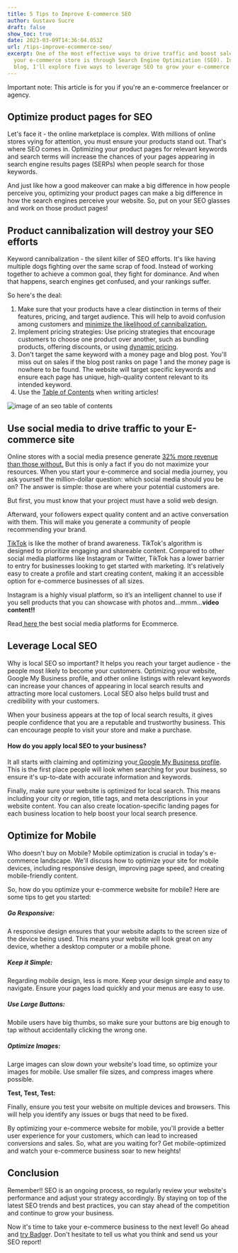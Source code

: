 ```yaml
---
title: 5 Tips to Improve E-commerce SEO
author: Gustavo Sucre
draft: false
show_toc: true
date: 2023-03-09T14:36:04.053Z
url: /tips-improve-ecommerce-seo/
excerpt: One of the most effective ways to drive traffic and boost sales for
  your e-commerce store is through Search Engine Optimization (SEO). In this
  blog, I'll explore five ways to leverage SEO to grow your e-commerce sales.
---
```

Important note: This article is for you if you're an e-commerce freelancer or agency.

## Optimize product pages for SEO

Let's face it - the online marketplace is complex. With millions of online stores vying for attention, you must ensure your products stand out. That's where SEO comes in. Optimizing your product pages for relevant keywords and search terms will increase the chances of your pages appearing in search engine results pages (SERPs) when people search for those keywords.

And just like how a good makeover can make a big difference in how people perceive you, optimizing your product pages can make a big difference in how the search engines perceive your website. So, put on your SEO glasses and work on those product pages!

## Product cannibalization will destroy your SEO efforts

Keyword cannibalization - the silent killer of SEO efforts. It's like having multiple dogs fighting over the same scrap of food. Instead of working together to achieve a common goal, they fight for dominance. And when that happens, search engines get confused, and your rankings suffer.

So here's the deal: 

1. Make sure that your products have a clear distinction in terms of their features, pricing, and target audience. This will help to avoid confusion among customers and [minimize the likelihood of cannibalization.](https://rockcontent.com/blog/product-cannibalization/)
2. Implement pricing strategies: Use pricing strategies that encourage customers to choose one product over another, such as bundling products, offering discounts, or using [dynamic pricing](https://www.omniaretail.com/the-ultimate-guide-to-dynamic-pricing#:~:text=Dynamic%20pricing%20is%20a%20pricing,gets%20confused%20with%20personalized%20pricing.).
3. Don't target the same keyword with a money page and blog post. You'll miss out on sales if the blog post ranks on page 1 and the money page is nowhere to be found. The website will target specific keywords and ensure each page has unique, high-quality content relevant to its intended keyword.
4. Use the [Table of Contents](https://getbadger.io/data-visualization-seo-seporting-guide/) when writing articles!

![image of an seo table of contents ](/img/blog/badger-foto-1.png)

## **Use social media to drive traffic to your E-commerce site** 

Online stores with a social media presence generate [32% more revenue than those without.](https://www.yieldify.com/blog/best-social-media-platforms-for-e-commerce/) But this is only a fact if you do not maximize your resources. When you start your e-commerce and social media journey, you ask yourself the million-dollar question: which social media should you be on? The answer is simple: those are where your potential customers are.

But first, you must know that your project must have a solid web design.

Afterward, your followers expect quality content and an active conversation with them. This will make you generate a community of people recommending your brand.

[TikTok](https://www.shopify.com/es/blog/como-funciona-tik-tok) is like the mother of brand awareness. TikTok's algorithm is designed to prioritize engaging and shareable content. Compared to other social media platforms like Instagram or Twitter, TikTok has a lower barrier to entry for businesses looking to get started with marketing. It's relatively easy to create a profile and start creating content, making it an accessible option for e-commerce businesses of all sizes.

Instagram is a highly visual platform, so it’s an intelligent channel to use if you sell products that you can showcase with photos and...mmm...**video content!!**

Read[ here ](https://www.yieldify.com/blog/best-social-media-platforms-for-e-commerce/) the best social media platforms for Ecommerce.

## Leverage Local SEO

Why is local SEO so important? It helps you reach your target audience - the people most likely to become your customers. Optimizing your website, Google My Business profile, and other online listings with relevant keywords can increase your chances of appearing in local search results and attracting more local customers.
Local SEO also helps build trust and credibility with your customers. 

When your business appears at the top of local search results, it gives people confidence that you are a reputable and trustworthy business. This can encourage people to visit your store and make a purchase.

#### How do you apply local SEO to your business?

It all starts with claiming and optimizing you[r Google My Business profile](https://www.shopify.com/retail/google-business-profile). This is the first place people will look when searching for your business, so ensure it's up-to-date with accurate information and keywords.

Finally, make sure your website is optimized for local search. This means including your city or region, title tags, and meta descriptions in your website content. You can also create location-specific landing pages for each business location to help boost your local search presence.

## Optimize for Mobile

Who doesn't buy on Mobile? Mobile optimization is crucial in today's e-commerce landscape. We'll discuss how to optimize your site for mobile devices, including responsive design, improving page speed, and creating mobile-friendly content.

So, how do you optimize your e-commerce website for mobile? Here are some tips to get you started:

##### Go Responsive:

A responsive design ensures that your website adapts to the screen size of the device being used. This means your website will look great on any device, whether a desktop computer or a mobile phone.

##### Keep it Simple:

Regarding mobile design, less is more. Keep your design simple and easy to navigate. Ensure your pages load quickly and your menus are easy to use.

##### Use Large Buttons:

Mobile users have big thumbs, so make sure your buttons are big enough to tap without accidentally clicking the wrong one.

##### Optimize Images:

Large images can slow down your website's load time, so optimize your images for mobile. Use smaller file sizes, and compress images where possible.

**Test, Test, Test:**

Finally, ensure you test your website on multiple devices and browsers. This will help you identify any issues or bugs that need to be fixed.

By optimizing your e-commerce website for mobile, you'll provide a better user experience for your customers, which can lead to increased conversions and sales. So, what are you waiting for? Get mobile-optimized and watch your e-commerce business soar to new heights!

## Conclusion

Remember!! SEO is an ongoing process, so regularly review your website's performance and adjust your strategy accordingly. By staying on top of the latest SEO trends and best practices, you can stay ahead of the competition and continue to grow your business.

Now it's time to take your e-commerce business to the next level! Go ahead and [try Badge](https://getbadger.io/)r. Don't hesitate to tell us what you think and send us your SEO report!